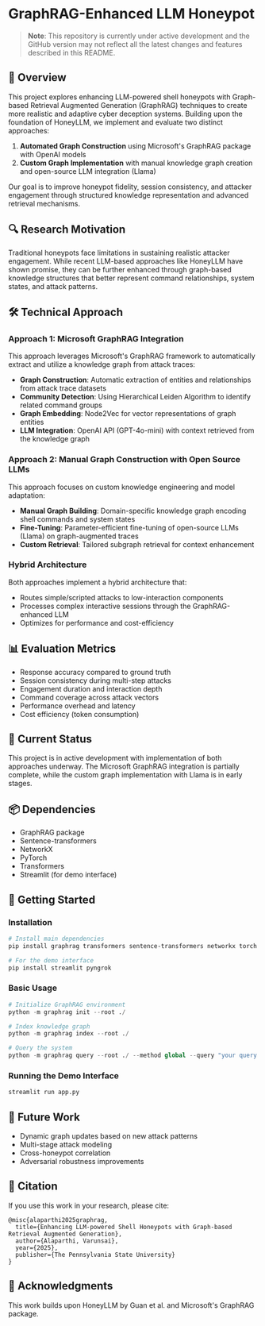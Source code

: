 
# GraphRAG-Enhanced LLM Honeypot

> **Note**: This repository is currently under active development and the GitHub version may not reflect all the latest changes and features described in this README.

## 📜 Overview

This project explores enhancing LLM-powered shell honeypots with Graph-based Retrieval Augmented Generation (GraphRAG) techniques to create more realistic and adaptive cyber deception systems. Building upon the foundation of HoneyLLM, we implement and evaluate two distinct approaches:

1. **Automated Graph Construction** using Microsoft's GraphRAG package with OpenAI models
2. **Custom Graph Implementation** with manual knowledge graph creation and open-source LLM integration (Llama)

Our goal is to improve honeypot fidelity, session consistency, and attacker engagement through structured knowledge representation and advanced retrieval mechanisms.

## 🔍 Research Motivation

Traditional honeypots face limitations in sustaining realistic attacker engagement. While recent LLM-based approaches like HoneyLLM have shown promise, they can be further enhanced through graph-based knowledge structures that better represent command relationships, system states, and attack patterns.

## 🛠️ Technical Approach

### Approach 1: Microsoft GraphRAG Integration

This approach leverages Microsoft's GraphRAG framework to automatically extract and utilize a knowledge graph from attack traces:

- **Graph Construction**: Automatic extraction of entities and relationships from attack trace datasets
- **Community Detection**: Using Hierarchical Leiden Algorithm to identify related command groups
- **Graph Embedding**: Node2Vec for vector representations of graph entities
- **LLM Integration**: OpenAI API (GPT-4o-mini) with context retrieved from the knowledge graph

### Approach 2: Manual Graph Construction with Open Source LLMs

This approach focuses on custom knowledge engineering and model adaptation:

- **Manual Graph Building**: Domain-specific knowledge graph encoding shell commands and system states
- **Fine-Tuning**: Parameter-efficient fine-tuning of open-source LLMs (Llama) on graph-augmented traces
- **Custom Retrieval**: Tailored subgraph retrieval for context enhancement

### Hybrid Architecture

Both approaches implement a hybrid architecture that:
- Routes simple/scripted attacks to low-interaction components
- Processes complex interactive sessions through the GraphRAG-enhanced LLM
- Optimizes for performance and cost-efficiency

## 📊 Evaluation Metrics

- Response accuracy compared to ground truth
- Session consistency during multi-step attacks
- Engagement duration and interaction depth
- Command coverage across attack vectors
- Performance overhead and latency
- Cost efficiency (token consumption)

## 🏁 Current Status

This project is in active development with implementation of both approaches underway. The Microsoft GraphRAG integration is partially complete, while the custom graph implementation with Llama is in early stages.

## 📦 Dependencies

- GraphRAG package
- Sentence-transformers
- NetworkX
- PyTorch
- Transformers
- Streamlit (for demo interface)

## 🚀 Getting Started

### Installation

```bash
# Install main dependencies
pip install graphrag transformers sentence-transformers networkx torch

# For the demo interface
pip install streamlit pyngrok
```

### Basic Usage

```python
# Initialize GraphRAG environment
python -m graphrag init --root ./

# Index knowledge graph
python -m graphrag index --root ./

# Query the system
python -m graphrag query --root ./ --method global --query "your query here"
```

### Running the Demo Interface

```bash
streamlit run app.py
```

## 🔮 Future Work

- Dynamic graph updates based on new attack patterns
- Multi-stage attack modeling
- Cross-honeypot correlation
- Adversarial robustness improvements

## 📄 Citation

If you use this work in your research, please cite:

```
@misc{alaparthi2025graphrag,
  title={Enhancing LLM-powered Shell Honeypots with Graph-based Retrieval Augmented Generation},
  author={Alaparthi, Varunsai},
  year={2025},
  publisher={The Pennsylvania State University}
}
```


## 🤝 Acknowledgments

This work builds upon HoneyLLM by Guan et al. and Microsoft's GraphRAG package.
